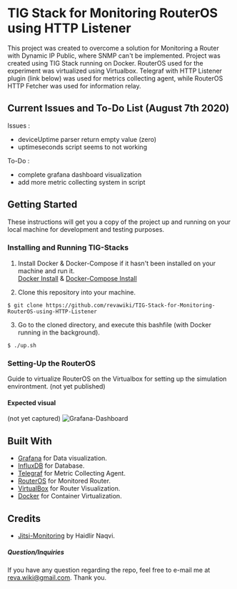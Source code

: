 # TIG Stack for Monitoring RouterOS using HTTP Listener

This project was created to overcome a solution for Monitoring a Router with Dynamic IP Public, where SNMP can't be implemented. Project was created using TIG Stack running on Docker. RouterOS used for the experiment was virtualized using Virtualbox. Telegraf with HTTP Listener plugin (link below) was used for metrics collecting agent, while RouterOS HTTP Fetcher was used for information relay.  

## Current Issues and To-Do List (August 7th 2020)
Issues :
- deviceUptime parser return empty value (zero)
- uptimeseconds script seems to not working

To-Do :
- complete grafana dashboard visualization
- add more metric collecting system in script

## Getting Started

These instructions will get you a copy of the project up and running on your local machine for development and testing purposes. 

### Installing and Running TIG-Stacks

1. Install Docker & Docker-Compose if it hasn't been installed on your machine and run it.\
[Docker Install](https://docs.docker.com/get-docker/) & [Docker-Compose Install](https://docs.docker.com/compose/install/)

2. Clone this repository into your machine.
```
$ git clone https://github.com/revawiki/TIG-Stack-for-Monitoring-RouterOS-using-HTTP-Listener
```

3. Go to the cloned directory, and execute this bashfile (with Docker running in the background).
```
$ ./up.sh
```

### Setting-Up the RouterOS

Guide to virtualize RouterOS on the Virtualbox for setting up the simulation environtment.
(not yet published)

#### Expected visual
(not yet captured)
![Grafana-Dashboard]()

## Built With

* [Grafana](http://www.grafana.com) for Data visualization.
* [InfluxDB]() for Database.
* [Telegraf]() for Metric Collecting Agent.
* [RouterOS]() for Monitored Router.
* [VirtualBox]() for Router Visualization.
* [Docker](https://www.docker.com) for Container Virtualization.

## Credits

* [Jitsi-Monitoring](https://github.com/haidlir/jitsi-monitoring) by Haidlir Naqvi.

##### Question/Inquiries
If you have any question regarding the repo, feel free to e-mail me at reva.wiki@gmail.com. Thank you.

